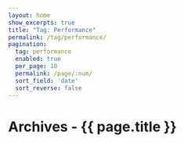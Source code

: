 ```yaml
---
layout: home
show_excerpts: true
title: "Tag: Performance"
permalink: /tag/performance/
pagination:
  tag: performance
  enabled: true
  per_page: 10
  permalink: /page/:num/
  sort_field: 'date'
  sort_reverse: false
---
```


<h1>Archives - {{ page.title }}</h1>
